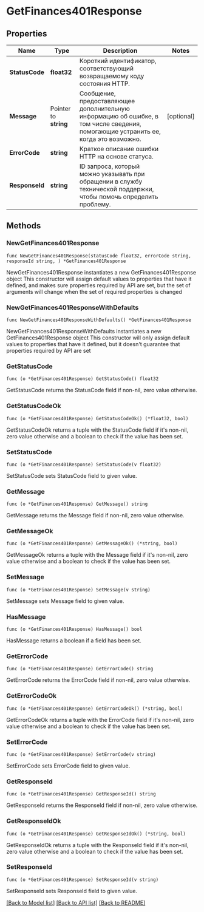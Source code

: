 # GetFinances401Response

## Properties

Name | Type | Description | Notes
------------ | ------------- | ------------- | -------------
**StatusCode** | **float32** | Короткий идентификатор, соответствующий возвращаемому коду состояния HTTP. | 
**Message** | Pointer to **string** | Сообщение, предоставляющее дополнительную информацию об ошибке, в том числе сведения, помогающие устранить ее, когда это возможно. | [optional] 
**ErrorCode** | **string** | Краткое описание ошибки HTTP на основе статуса. | 
**ResponseId** | **string** | ID запроса, который можно указывать при обращении в службу технической поддержки, чтобы помочь определить проблему. | 

## Methods

### NewGetFinances401Response

`func NewGetFinances401Response(statusCode float32, errorCode string, responseId string, ) *GetFinances401Response`

NewGetFinances401Response instantiates a new GetFinances401Response object
This constructor will assign default values to properties that have it defined,
and makes sure properties required by API are set, but the set of arguments
will change when the set of required properties is changed

### NewGetFinances401ResponseWithDefaults

`func NewGetFinances401ResponseWithDefaults() *GetFinances401Response`

NewGetFinances401ResponseWithDefaults instantiates a new GetFinances401Response object
This constructor will only assign default values to properties that have it defined,
but it doesn't guarantee that properties required by API are set

### GetStatusCode

`func (o *GetFinances401Response) GetStatusCode() float32`

GetStatusCode returns the StatusCode field if non-nil, zero value otherwise.

### GetStatusCodeOk

`func (o *GetFinances401Response) GetStatusCodeOk() (*float32, bool)`

GetStatusCodeOk returns a tuple with the StatusCode field if it's non-nil, zero value otherwise
and a boolean to check if the value has been set.

### SetStatusCode

`func (o *GetFinances401Response) SetStatusCode(v float32)`

SetStatusCode sets StatusCode field to given value.


### GetMessage

`func (o *GetFinances401Response) GetMessage() string`

GetMessage returns the Message field if non-nil, zero value otherwise.

### GetMessageOk

`func (o *GetFinances401Response) GetMessageOk() (*string, bool)`

GetMessageOk returns a tuple with the Message field if it's non-nil, zero value otherwise
and a boolean to check if the value has been set.

### SetMessage

`func (o *GetFinances401Response) SetMessage(v string)`

SetMessage sets Message field to given value.

### HasMessage

`func (o *GetFinances401Response) HasMessage() bool`

HasMessage returns a boolean if a field has been set.

### GetErrorCode

`func (o *GetFinances401Response) GetErrorCode() string`

GetErrorCode returns the ErrorCode field if non-nil, zero value otherwise.

### GetErrorCodeOk

`func (o *GetFinances401Response) GetErrorCodeOk() (*string, bool)`

GetErrorCodeOk returns a tuple with the ErrorCode field if it's non-nil, zero value otherwise
and a boolean to check if the value has been set.

### SetErrorCode

`func (o *GetFinances401Response) SetErrorCode(v string)`

SetErrorCode sets ErrorCode field to given value.


### GetResponseId

`func (o *GetFinances401Response) GetResponseId() string`

GetResponseId returns the ResponseId field if non-nil, zero value otherwise.

### GetResponseIdOk

`func (o *GetFinances401Response) GetResponseIdOk() (*string, bool)`

GetResponseIdOk returns a tuple with the ResponseId field if it's non-nil, zero value otherwise
and a boolean to check if the value has been set.

### SetResponseId

`func (o *GetFinances401Response) SetResponseId(v string)`

SetResponseId sets ResponseId field to given value.



[[Back to Model list]](../README.md#documentation-for-models) [[Back to API list]](../README.md#documentation-for-api-endpoints) [[Back to README]](../README.md)


